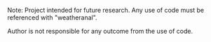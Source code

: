Note: Project intended for future research. Any use of code must be referenced with "weatheranal". 

Author is not responsible for any outcome from the use of code.